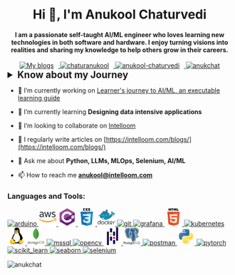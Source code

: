 <h1 align="center">Hi 👋, I'm Anukool Chaturvedi</h1>
<h4 align="center">I am a passionate self-taught AI/ML engineer who loves learning new technologies in both software and hardware. I enjoy turning visions into realities and sharing my knowledge to help others grow in their careers.</h4>

<div align="center"> 
  <a href="https://intelloom.com/" target="blank">
    <img src="https://custom-icon-badges.demolab.com/badge/-Intelloom-160132?style=for-the-badge&logo=intelloom" alt="My blogs" style="margin-right: 10px;" />
  </a> 
  <a href="https://twitter.com/chaturanukool" target="blank">
    <img src="https://img.shields.io/badge/X-000000?style=for-the-badge&logo=x&logoColor=white" alt="chaturanukool" style="margin-right: 10px;"/>
  </a>
  <a href="https://linkedin.com/in/anukool-chaturvedi" target="blank">
    <img src="https://img.shields.io/badge/LinkedIn-0077B5?style=for-the-badge&logo=linkedin" alt="anukool-chaturvedi" style="margin-right: 10px;"/>
  </a>
  <a href="https://github.com/anukchat" target="blank">
    <img src="https://img.shields.io/badge/GitHub-100000?style=for-the-badge&logo=github" alt="anukchat"/>
  </a>
</div>

<details>

<summary style="font-size: 1.5em; font-weight: bold; cursor: pointer;">Know about my Journey</summary>

## My Journey

My curiousity to know how things work has made me a passionate learner, which has steered me to take various job roles in my career ( by force or by interest ).

I started my career 10 years back with a no other career option but to be a technical support person, my only job was to open some webpages at 8.00 AM and validate if they are green before stock market opens.

I couldn't sustain that for long, so i didn't go to job one day.

With a fear of losing the only job and no other choice in hand, I settled to become a non-tech support person (my only job was to sort and filter Excel columns). Which i happily did for 1 year.

Then again with fewer arranged options in hand, I became and AS-400 developer (smaller version of Mainframe, a black screen nightmare), that didn't go well too.

In between various roles i took, most of the times i was tricked to get me into a technical support roles which i never wanted. It was easy to get into them but very difficult to get out.

But situations make you rebellious, only if you know what you want for yourself.

I joined a project again as a non technical data analyst role, but that changed the course of my career. I was working in a team who were automating the labour intensive support tasks of checking the webpages everyday at 8.00 AM and i was responsible to analyze the various sources in excel.

I completed that analysis in a week's time, but then my curiousity kicked in and i learnt web scraping with C#, using selenium and other libraries. I worked on creating a multi threaded .Net application with a scheduler, which would invoke multiple selenium scripts at once at exactly 8.00 AM and would validate the support checks automatically. 

That application ended up giving a BIG contract from BIG bank to our company.

That made me realize, how learning new things and implementing them can give big results.

From that day onwards, i joined many companies, with a lots of Ups and Downs and similar types of challenges in my path, a lot got changed but 1 thing that never changed for me is curiousity and eagerness to learn and build new things for myself.

That eagerness took me to the learning path of Machine Learning, I took numerous courses and specializations from Coursera, watched Stanford lectures on Computer vision/ NLP/ Mathematics and lot more, researched and read many books, participated in Kaggle / MachineHack competitions , took a lot of notes and worked on various projects. Many of them were/are to satisfy my curiousity and eagerness to know "How something works !"

That eagerness is still driving me to keep learning and enjoy the process rather than waiting for the end. 

From a technical support person, AS-400 developer (A black screen), non tech data anlalyst, test automation engineer , data engineer, to a ML developer . I can echo my story with a lot of other people who had similar experiences.

## Why this website ?

During my learning process, I found we have enormous amounts of information available for absorption, but they all are scattered. Learning something new is easy but to remember what you learnt is a VERY DIFFICULT TASK. 

So, I started finding different ways to remember learnt things for long and then I deviced a playbook which if followed diligently, can help remember the concepts for very long time.

I have a habit of taking notes while learning something new, which I can later user for quickly go through and revise the concepts i learnt. This became a standard for any topic I learnt/read on. 

This website is an effort to compile all those notes and resources (specifically for learning AI/ML ) and put them into an executable jupyter notebooks, organized into different logical sections (These notes acts as a learning pointers and a 1 stop place for revising the concepts)

These jupyter notebooks can be executed within the website itself using Binder without making you leave the website or setting up separate configuration (Just click on the rocket icon and selct Live code, it will take some time to get the env ready.)

Some of the these jupyter notebooks are resource intensive, so you might have to run them in a Google Colab environment (You need to install the requirements.txt separately in colab env and also impport the dataset)

One of my favourite Dr. Richard Feynman, a theoretical physicist and a noble leaureate has a simple yet powerful technique of learning any topic

My website is an effort to follow that. If you find any mistake or doubts or any new topics that needs to be added, don't forget to message me.

![Richard Feynman Learning Technique](feynman-technique.png)

</details>

- 🔭 I’m currently working on [Learner's journey to AI/ML, an executable learning guide](https://github.com/anukchat/anukchat.github.io)

- 🌱 I’m currently learning **Designing data intensive applications**

- 👯 I’m looking to collaborate on [Intelloom](https://www.intelloom.com)

- 📝 I regularly write articles on [https://intelloom.com/blogs/](https://intelloom.com/blogs/)

- 💬 Ask me about **Python, LLMs, MLOps, Selenium, AI/ML**

- 📫 How to reach me **anukool@intelloom.com**


<h3 align="left">Languages and Tools:</h3>
<p align="left"> <a href="https://www.arduino.cc/" target="_blank" rel="noreferrer"> <img src="https://cdn.worldvectorlogo.com/logos/arduino-1.svg" alt="arduino" width="40" height="40"/> </a> <a href="https://aws.amazon.com" target="_blank" rel="noreferrer"> <img src="https://raw.githubusercontent.com/devicons/devicon/master/icons/amazonwebservices/amazonwebservices-original-wordmark.svg" alt="aws" width="40" height="40"/> </a> <a href="https://www.w3schools.com/cs/" target="_blank" rel="noreferrer"> <img src="https://raw.githubusercontent.com/devicons/devicon/master/icons/csharp/csharp-original.svg" alt="csharp" width="40" height="40"/> </a> <a href="https://www.w3schools.com/css/" target="_blank" rel="noreferrer"> <img src="https://raw.githubusercontent.com/devicons/devicon/master/icons/css3/css3-original-wordmark.svg" alt="css3" width="40" height="40"/> </a> <a href="https://www.docker.com/" target="_blank" rel="noreferrer"> <img src="https://raw.githubusercontent.com/devicons/devicon/master/icons/docker/docker-original-wordmark.svg" alt="docker" width="40" height="40"/> </a> <a href="https://git-scm.com/" target="_blank" rel="noreferrer"> <img src="https://www.vectorlogo.zone/logos/git-scm/git-scm-icon.svg" alt="git" width="40" height="40"/> </a> <a href="https://grafana.com" target="_blank" rel="noreferrer"> <img src="https://www.vectorlogo.zone/logos/grafana/grafana-icon.svg" alt="grafana" width="40" height="40"/> </a> <a href="https://www.w3.org/html/" target="_blank" rel="noreferrer"> <img src="https://raw.githubusercontent.com/devicons/devicon/master/icons/html5/html5-original-wordmark.svg" alt="html5" width="40" height="40"/> </a> <a href="https://kubernetes.io" target="_blank" rel="noreferrer"> <img src="https://www.vectorlogo.zone/logos/kubernetes/kubernetes-icon.svg" alt="kubernetes" width="40" height="40"/> </a> <a href="https://www.linux.org/" target="_blank" rel="noreferrer"> <img src="https://raw.githubusercontent.com/devicons/devicon/master/icons/linux/linux-original.svg" alt="linux" width="40" height="40"/> </a> <a href="https://www.mongodb.com/" target="_blank" rel="noreferrer"> <img src="https://raw.githubusercontent.com/devicons/devicon/master/icons/mongodb/mongodb-original-wordmark.svg" alt="mongodb" width="40" height="40"/> </a> <a href="https://www.microsoft.com/en-us/sql-server" target="_blank" rel="noreferrer"> <img src="https://www.svgrepo.com/show/303229/microsoft-sql-server-logo.svg" alt="mssql" width="40" height="40"/> </a> <a href="https://opencv.org/" target="_blank" rel="noreferrer"> <img src="https://www.vectorlogo.zone/logos/opencv/opencv-icon.svg" alt="opencv" width="40" height="40"/> </a> <a href="https://pandas.pydata.org/" target="_blank" rel="noreferrer"> <img src="https://raw.githubusercontent.com/devicons/devicon/2ae2a900d2f041da66e950e4d48052658d850630/icons/pandas/pandas-original.svg" alt="pandas" width="40" height="40"/> </a> <a href="https://www.postgresql.org" target="_blank" rel="noreferrer"> <img src="https://raw.githubusercontent.com/devicons/devicon/master/icons/postgresql/postgresql-original-wordmark.svg" alt="postgresql" width="40" height="40"/> </a> <a href="https://postman.com" target="_blank" rel="noreferrer"> <img src="https://www.vectorlogo.zone/logos/getpostman/getpostman-icon.svg" alt="postman" width="40" height="40"/> </a> <a href="https://www.python.org" target="_blank" rel="noreferrer"> <img src="https://raw.githubusercontent.com/devicons/devicon/master/icons/python/python-original.svg" alt="python" width="40" height="40"/> </a> <a href="https://pytorch.org/" target="_blank" rel="noreferrer"> <img src="https://www.vectorlogo.zone/logos/pytorch/pytorch-icon.svg" alt="pytorch" width="40" height="40"/> </a> <a href="https://scikit-learn.org/" target="_blank" rel="noreferrer"> <img src="https://upload.wikimedia.org/wikipedia/commons/0/05/Scikit_learn_logo_small.svg" alt="scikit_learn" width="40" height="40"/> </a> <a href="https://seaborn.pydata.org/" target="_blank" rel="noreferrer"> <img src="https://seaborn.pydata.org/_images/logo-mark-lightbg.svg" alt="seaborn" width="40" height="40"/> </a> <a href="https://www.selenium.dev" target="_blank" rel="noreferrer"> <img src="https://raw.githubusercontent.com/detain/svg-logos/780f25886640cef088af994181646db2f6b1a3f8/svg/selenium-logo.svg" alt="selenium" width="40" height="40"/> </a> </p>

<p><img align="center" src="https://github-readme-stats.vercel.app/api/top-langs?username=anukchat&show_icons=true&locale=en&layout=compact" alt="anukchat" /></p>

